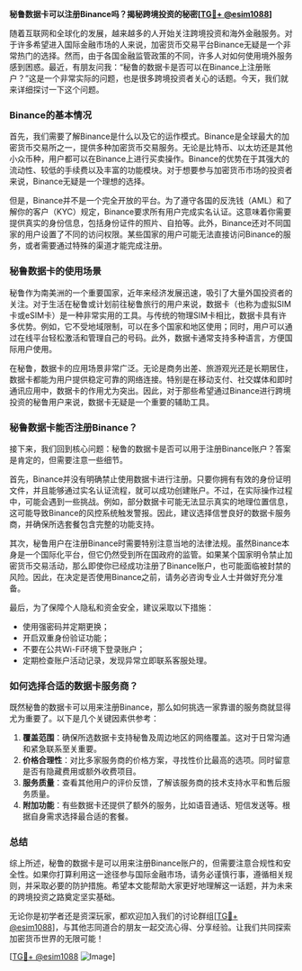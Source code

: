 **秘鲁数据卡可以注册Binance吗？揭秘跨境投资的秘密[[TG💪+ @esim1088](https://t.me/s/esim1088)]**

随着互联网和全球化的发展，越来越多的人开始关注跨境投资和海外金融服务。对于许多希望进入国际金融市场的人来说，加密货币交易平台Binance无疑是一个非常热门的选择。然而，由于各国金融监管政策的不同，许多人对如何使用境外服务感到困惑。最近，有朋友问我：“秘鲁的数据卡是否可以在Binance上注册账户？”这是一个非常实际的问题，也是很多跨境投资者关心的话题。今天，我们就来详细探讨一下这个问题。

### Binance的基本情况

首先，我们需要了解Binance是什么以及它的运作模式。Binance是全球最大的加密货币交易所之一，提供多种加密货币交易服务。无论是比特币、以太坊还是其他小众币种，用户都可以在Binance上进行买卖操作。Binance的优势在于其强大的流动性、较低的手续费以及丰富的功能模块。对于想要参与加密货币市场的投资者来说，Binance无疑是一个理想的选择。

但是，Binance并不是一个完全开放的平台。为了遵守各国的反洗钱（AML）和了解你的客户（KYC）规定，Binance要求所有用户完成实名认证。这意味着你需要提供真实的身份信息，包括身份证件的照片、自拍等。此外，Binance还对不同国家的用户设置了不同的访问权限。某些国家的用户可能无法直接访问Binance的服务，或者需要通过特殊的渠道才能完成注册。

### 秘鲁数据卡的使用场景

秘鲁作为南美洲的一个重要国家，近年来经济发展迅速，吸引了大量外国投资者的关注。对于生活在秘鲁或计划前往秘鲁旅行的用户来说，数据卡（也称为虚拟SIM卡或eSIM卡）是一种非常实用的工具。与传统的物理SIM卡相比，数据卡具有许多优势。例如，它不受地域限制，可以在多个国家和地区使用；同时，用户可以通过在线平台轻松激活和管理自己的号码。此外，数据卡通常支持多种语言，方便国际用户使用。

在秘鲁，数据卡的应用场景非常广泛。无论是商务出差、旅游观光还是长期居住，数据卡都能为用户提供稳定可靠的网络连接。特别是在移动支付、社交媒体和即时通讯应用中，数据卡的作用尤为突出。因此，对于那些希望通过Binance进行跨境投资的秘鲁用户来说，数据卡无疑是一个重要的辅助工具。

### 秘鲁数据卡能否注册Binance？

接下来，我们回到核心问题：秘鲁的数据卡是否可以用于注册Binance账户？答案是肯定的，但需要注意一些细节。

首先，Binance并没有明确禁止使用数据卡进行注册。只要你拥有有效的身份证明文件，并且能够通过实名认证流程，就可以成功创建账户。不过，在实际操作过程中，可能会遇到一些挑战。例如，部分数据卡可能无法显示真实的地理位置信息，这可能导致Binance的风控系统触发警报。因此，建议选择信誉良好的数据卡服务商，并确保所选套餐包含完整的功能支持。

其次，秘鲁用户在注册Binance时需要特别注意当地的法律法规。虽然Binance本身是一个国际化平台，但它仍然受到所在国政府的监管。如果某个国家明令禁止加密货币交易活动，那么即使你已经成功注册了Binance账户，也可能面临被封禁的风险。因此，在决定是否使用Binance之前，请务必咨询专业人士并做好充分准备。

最后，为了保障个人隐私和资金安全，建议采取以下措施：
- 使用强密码并定期更换；
- 开启双重身份验证功能；
- 不要在公共Wi-Fi环境下登录账户；
- 定期检查账户活动记录，发现异常立即联系客服处理。

### 如何选择合适的数据卡服务商？

既然秘鲁的数据卡可以用来注册Binance，那么如何挑选一家靠谱的服务商就显得尤为重要了。以下是几个关键因素供参考：

1. **覆盖范围**：确保所选数据卡支持秘鲁及周边地区的网络覆盖。这对于日常沟通和紧急联系至关重要。
2. **价格合理性**：对比多家服务商的价格方案，寻找性价比最高的选项。同时留意是否有隐藏费用或额外收费项目。
3. **服务质量**：查看其他用户的评价反馈，了解该服务商的技术支持水平和售后服务质量。
4. **附加功能**：有些数据卡还提供了额外的服务，比如语音通话、短信发送等。根据自身需求选择最合适的套餐。

### 总结

综上所述，秘鲁的数据卡是可以用来注册Binance账户的，但需要注意合规性和安全性。如果你打算利用这一途径参与国际金融市场，请务必谨慎行事，遵循相关规则，并采取必要的防护措施。希望本文能帮助大家更好地理解这一话题，并为未来的跨境投资之路奠定坚实基础。

无论你是初学者还是资深玩家，都欢迎加入我们的讨论群组[[TG💪+ @esim1088](https://t.me/s/esim1088)]，与其他志同道合的朋友一起交流心得、分享经验。让我们共同探索加密货币世界的无限可能！

[[TG💪+ @esim1088](https://t.me/s/esim1088) ![Image](https://i.postimg.cc/4NQfJmqS/Snipaste-2025-05-13-00-14-12.png)]